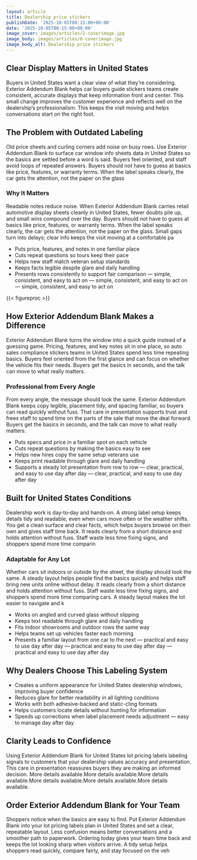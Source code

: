 ```yaml
---
layout: article
title: Dealership price stickers
publishDate: '2025-10-05T08:15:00+00:00'
date: '2025-10-05T08:15:00+00:00'
image_cover: images/articles/2-coverimage.jpg
image_body: images/articles/6-coverimage.jpg
image_body_alt: Dealership price stickers
---
```



## Clear Display Matters in United States
Buyers in United States want a clear view of what they’re considering. Exterior Addendum Blank helps car buyers guide stickers teams create consistent, accurate displays that keep information front and center. This small change improves the customer experience and reflects well on the dealership’s professionalism. This keeps the visit moving and helps conversations start on the right foot.

## The Problem with Outdated Labeling
Old price sheets and curling corners add noise on busy rows. Use Exterior Addendum Blank to surface car window info sheets data in United States so the basics are settled before a word is said. Buyers feel oriented, and staff avoid loops of repeated answers. Buyers should not have to guess at basics like price, features, or warranty terms. When the label speaks clearly, the car gets the attention, not the paper on the glass

### Why It Matters
Readable notes reduce noise. When Exterior Addendum Blank carries retail automotive display sheets cleanly in United States, fewer doubts pile up, and small wins compound over the day. Buyers should not have to guess at basics like price, features, or warranty terms. When the label speaks clearly, the car gets the attention, not the paper on the glass. Small gaps turn into delays; clear info keeps the visit moving at a comfortable pa

- Puts price, features, and notes in one familiar place
- Cuts repeat questions so tours keep their pace
- Helps new staff match veteran setup standards
- Keeps facts legible despite glare and daily handling
- Presents rows consistently to support fair comparison — simple, consistent, and easy to act on — simple, consistent, and easy to act on — simple, consistent, and easy to act on

{{< figureproc >}}

## How Exterior Addendum Blank Makes a Difference
Exterior Addendum Blank turns the window into a quick guide instead of a guessing game. Pricing, features, and key notes sit in one place, so auto sales compliance stickers teams in United States spend less time repeating basics. Buyers feel oriented from the first glance and can focus on whether the vehicle fits their needs.  Buyers get the basics in seconds, and the talk can move to what really matters.

### Professional from Every Angle
From every angle, the message should look the same. Exterior Addendum Blank keeps copy legible, placement tidy, and spacing familiar, so buyers can read quickly without fuss. That care in presentation supports trust and frees staff to spend time on the parts of the sale that move the deal forward.  Buyers get the basics in seconds, and the talk can move to what really matters.

- Puts specs and price in a familiar spot on each vehicle
- Cuts repeat questions by making the basics easy to see
- Helps new hires copy the same setup veterans use
- Keeps print readable through glare and daily handling
- Supports a steady lot presentation from row to row — clear, practical, and easy to use day after day — clear, practical, and easy to use day after day

## Built for United States Conditions
Dealership work is day‑to‑day and hands‑on. A strong label setup keeps details tidy and readable, even when cars move often or the weather shifts. You get a clean surface and clear facts, which helps buyers browse on their own and gives staff time back. It reads clearly from a short distance and holds attention without fuss. Staff waste less time fixing signs, and shoppers spend more time comparin

### Adaptable for Any Lot
Whether cars sit indoors or outside by the street, the display should look the same. A steady layout helps people find the basics quickly and helps staff bring new units online without delay. It reads clearly from a short distance and holds attention without fuss. Staff waste less time fixing signs, and shoppers spend more time comparing cars. A steady layout makes the lot easier to navigate and k

- Works on angled and curved glass without slipping
- Keeps text readable through glare and daily handling
- Fits indoor showrooms and outdoor rows the same way
- Helps teams set up vehicles faster each morning
- Presents a familiar layout from one car to the next — practical and easy to use day after day — practical and easy to use day after day — practical and easy to use day after day

## Why Dealers Choose This Labeling System
- Creates a uniform appearance for United States dealership windows, improving buyer confidence
- Reduces glare for better readability in all lighting conditions
- Works with both adhesive-backed and static-cling formats
- Helps customers locate details without hunting for information
- Speeds up corrections when label placement needs adjustment — easy to manage day after day

## Clarity Leads to Confidence
Using Exterior Addendum Blank for United States lot pricing labels labeling signals to customers that your dealership values accuracy and presentation. This care in presentation reassures buyers they are making an informed decision. More details available.More details available.More details available.More details available.More details available.More details available.

## Order Exterior Addendum Blank for Your Team
Shoppers notice when the basics are easy to find. Put Exterior Addendum Blank into your lot pricing labels plan in United States and set a clear, repeatable layout. Less confusion means better conversations and a smoother path to paperwork.  Ordering today gives your team time back and keeps the lot looking sharp when visitors arrive.  A tidy setup helps shoppers read quickly, compare fairly, and stay focused on the veh

